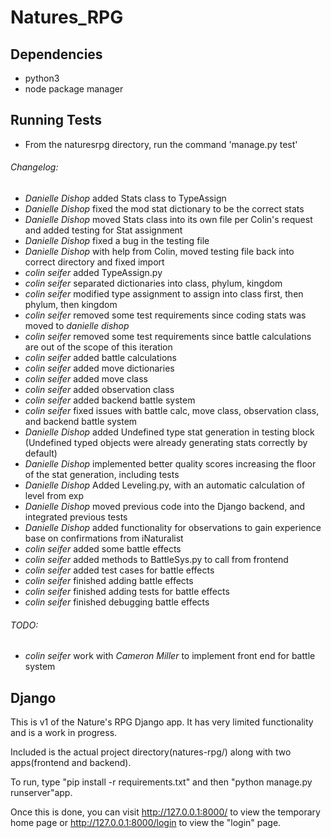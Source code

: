 # Natures_RPG

## Dependencies
- python3
- node package manager

## Running Tests
- From the naturesrpg directory, run the command 'manage.py test'

###### Changelog:
- *Danielle Dishop* added Stats class to TypeAssign
- *Danielle Dishop* fixed the mod stat dictionary to be the correct stats
- *Danielle Dishop* moved Stats class into its own file per Colin's request and added testing for Stat assignment
- *Danielle Dishop* fixed a bug in the testing file
- *Danielle Dishop* with help from Colin, moved testing file back into correct directory and fixed import
- *colin seifer* added TypeAssign.py
- *colin seifer* separated dictionaries into class, phylum, kingdom
- *colin seifer* modified type assignment to assign into class first, then phylum, then kingdom
- *colin seifer* removed some test requirements since coding stats was moved to *danielle dishop*
- *colin seifer* removed some test requirements since battle calculations are out of the scope of this iteration
- *colin seifer* added battle calculations
- *colin seifer* added move dictionaries
- *colin seifer* added move class
- *colin seifer* added observation class
- *colin seifer* added backend battle system
- *colin seifer* fixed issues with battle calc, move class, observation class, and backend battle system
- *Danielle Dishop* added Undefined type stat generation in testing block (Undefined typed objects were already generating stats correctly by default)
- *Danielle Dishop* implemented better quality scores increasing the floor of the stat generation, including tests
- *Danielle Dishop* Added Leveling.py, with an automatic calculation of level from exp
- *Danielle Dishop* moved previous code into the Django backend, and integrated previous tests
- *Danielle Dishop* added functionality for observations to gain experience base on confirmations from iNaturalist
- *colin seifer* added some battle effects
- *colin seifer* added methods to BattleSys.py to call from frontend
- *colin seifer* added test cases for battle effects
- *colin seifer* finished adding battle effects
- *colin seifer* finished adding tests for battle effects
- *colin seifer* finished debugging battle effects

###### TODO:
- *colin seifer* work with *Cameron Miller* to implement front end for battle system


## Django

This is v1 of the Nature's RPG Django app. It has very limited functionality and is a work in progress.

Included is the actual project directory(natures-rpg/) along with two apps(frontend and backend).

To run, type "pip install -r requirements.txt" and then "python manage.py runserver"app.

Once this is done, you can visit http://127.0.0.1:8000/ to view the temporary home page or
http://127.0.0.1:8000/login to view the "login" page.
